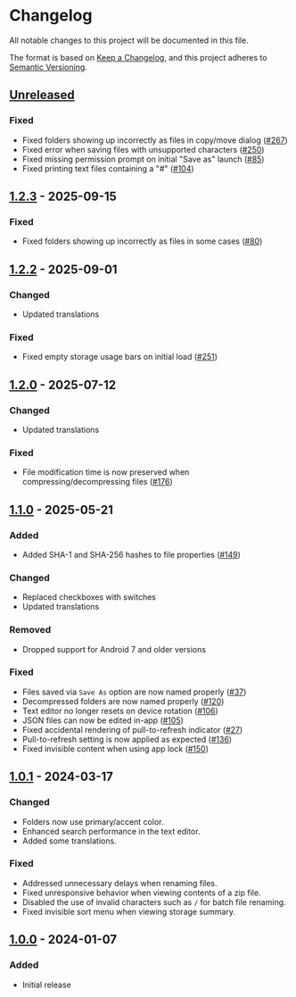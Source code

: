 # Changelog
All notable changes to this project will be documented in this file.

The format is based on [Keep a Changelog](https://keepachangelog.com/en/1.1.0/),
and this project adheres to [Semantic Versioning](https://semver.org/spec/v2.0.0.html).

## [Unreleased]
### Fixed
- Fixed folders showing up incorrectly as files in copy/move dialog ([#267])
- Fixed error when saving files with unsupported characters ([#250])
- Fixed missing permission prompt on initial "Save as" launch ([#85])
- Fixed printing text files containing a "#" ([#104])

## [1.2.3] - 2025-09-15
### Fixed
- Fixed folders showing up incorrectly as files in some cases ([#80])

## [1.2.2] - 2025-09-01
### Changed
- Updated translations

### Fixed
- Fixed empty storage usage bars on initial load ([#251])

## [1.2.0] - 2025-07-12
### Changed
- Updated translations

### Fixed
- File modification time is now preserved when compressing/decompressing files ([#176])

## [1.1.0] - 2025-05-21
### Added
- Added SHA-1 and SHA-256 hashes to file properties ([#149])

### Changed
- Replaced checkboxes with switches
- Updated translations

### Removed
- Dropped support for Android 7 and older versions

### Fixed
- Files saved via `Save As` option are now named properly ([#37])
- Decompressed folders are now named properly ([#120])
- Text editor no longer resets on device rotation ([#106])
- JSON files can now be edited in-app ([#105])
- Fixed accidental rendering of pull-to-refresh indicator ([#27])
- Pull-to-refresh setting is now applied as expected ([#136])
- Fixed invisible content when using app lock ([#150])

## [1.0.1] - 2024-03-17
### Changed
- Folders now use primary/accent color.
- Enhanced search performance in the text editor.
- Added some translations.

### Fixed
- Addressed unnecessary delays when renaming files.
- Fixed unresponsive behavior when viewing contents of a zip file.
- Disabled the use of invalid characters such as `/` for batch file renaming.
- Fixed invisible sort menu when viewing storage summary.

## [1.0.0] - 2024-01-07
### Added
- Initial release

[#27]: https://github.com/FossifyOrg/File-Manager/issues/27
[#37]: https://github.com/FossifyOrg/File-Manager/issues/37
[#80]: https://github.com/FossifyOrg/File-Manager/issues/80
[#105]: https://github.com/FossifyOrg/File-Manager/issues/105
[#106]: https://github.com/FossifyOrg/File-Manager/issues/106
[#120]: https://github.com/FossifyOrg/File-Manager/issues/120
[#136]: https://github.com/FossifyOrg/File-Manager/issues/136
[#149]: https://github.com/FossifyOrg/File-Manager/issues/149
[#150]: https://github.com/FossifyOrg/File-Manager/issues/150
[#176]: https://github.com/FossifyOrg/File-Manager/issues/176
[#251]: https://github.com/FossifyOrg/File-Manager/issues/251
[#267]: https://github.com/FossifyOrg/File-Manager/issues/267
[#250]: https://github.com/FossifyOrg/File-Manager/issues/250
[#85]: https://github.com/FossifyOrg/File-Manager/issues/85
[#104]: https://github.com/FossifyOrg/File-Manager/issues/104

[Unreleased]: https://github.com/FossifyOrg/File-Manager/compare/1.2.3...HEAD
[1.2.3]: https://github.com/FossifyOrg/File-Manager/compare/1.2.2...1.2.3
[1.2.2]: https://github.com/FossifyOrg/File-Manager/compare/1.2.0...1.2.2
[1.2.0]: https://github.com/FossifyOrg/File-Manager/compare/1.1.0...1.2.0
[1.1.0]: https://github.com/FossifyOrg/File-Manager/compare/1.0.1...1.1.0
[1.0.1]: https://github.com/FossifyOrg/File-Manager/compare/1.0.0...1.0.1
[1.0.0]: https://github.com/FossifyOrg/File-Manager/releases/tag/1.0.0
